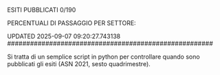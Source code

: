 ESITI PUBBLICATI 0/190 

PERCENTUALI DI PASSAGGIO PER SETTORE:

UPDATED 2025-09-07 09:20:27.743138
###################################################### 

Si tratta di un semplice script in python per controllare quando sono pubblicati gli esiti (ASN 2021, sesto quadrimestre).

